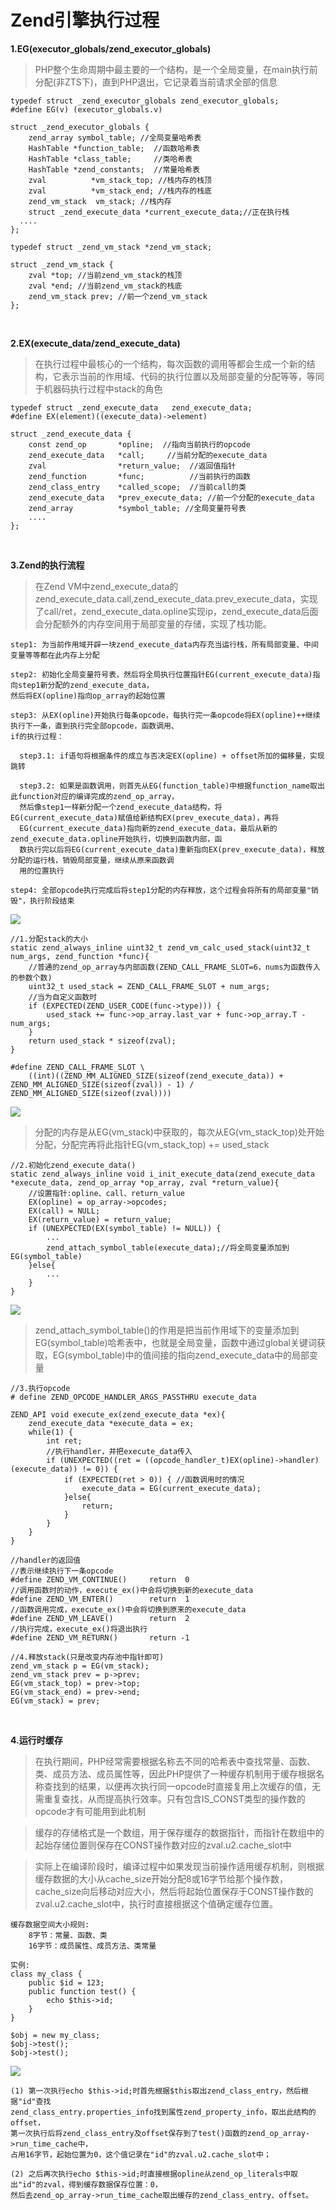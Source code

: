 # Zend引擎执行过程

**1.EG(executor_globals/zend_executor_globals)**

>PHP整个生命周期中最主要的一个结构，是一个全局变量，在main执行前分配(非ZTS下)，直到PHP退出，它记录着当前请求全部的信息


```
typedef struct _zend_executor_globals zend_executor_globals;
#define EG(v) (executor_globals.v)

struct _zend_executor_globals {
	zend_array symbol_table; //全局变量哈希表
	HashTable *function_table;	//函数哈希表
	HashTable *class_table;		//类哈希表
	HashTable *zend_constants;	//常量哈希表
	zval          *vm_stack_top; //栈内存的栈顶
	zval          *vm_stack_end; //栈内存的栈底
	zend_vm_stack  vm_stack; //栈内存
	struct _zend_execute_data *current_execute_data;//正在执行栈
  ....
};

typedef struct _zend_vm_stack *zend_vm_stack;

struct _zend_vm_stack {
	zval *top; //当前zend_vm_stack的栈顶
	zval *end; //当前zend_vm_stack的栈底
	zend_vm_stack prev; //前一个zend_vm_stack
};
```

<br>

**2.EX(execute_data/zend_execute_data)**

>在执行过程中最核心的一个结构，每次函数的调用等都会生成一个新的结构，它表示当前的作用域、代码的执行位置以及局部变量的分配等等，等同于机器码执行过程中stack的角色

```
typedef struct _zend_execute_data   zend_execute_data;
#define EX(element)((execute_data)->element)

struct _zend_execute_data {
    const zend_op       *opline;  //指向当前执行的opcode
    zend_execute_data   *call;     //当前分配的execute_data
    zval                *return_value;  //返回值指针
    zend_function       *func;          //当前执行的函数
    zend_class_entry    *called_scope;  //当前call的类
    zend_execute_data   *prev_execute_data; //前一个分配的execute_data
    zend_array          *symbol_table; //全局变量符号表
    ....
};
```

<br>

**3.Zend的执行流程**

>在Zend VM中zend_execute_data的zend_execute_data.call,zend_execute_data.prev_execute_data，实现了call/ret，zend_execute_data.opline实现ip，zend_execute_data后面会分配额外的内存空间用于局部变量的存储，实现了栈功能。

```
step1: 为当前作用域开辟一块zend_execute_data内存充当运行栈，所有局部变量、中间变量等等都在此内存上分配

step2: 初始化全局变量符号表，然后将全局执行位置指针EG(current_execute_data)指向step1新分配的zend_execute_data，
然后将EX(opline)指向op_array的起始位置

step3: 从EX(opline)开始执行每条opcode，每执行完一条opcode将EX(opline)++继续执行下一条，直到执行完全部opcode，函数调用、
if的执行过程：

  step3.1: if语句将根据条件的成立与否决定EX(opline) + offset所加的偏移量，实现跳转

  step3.2: 如果是函数调用，则首先从EG(function_table)中根据function_name取出此function对应的编译完成的zend_op_array，
  然后像step1一样新分配一个zend_execute_data结构，将EG(current_execute_data)赋值给新结构EX(prev_execute_data)，再将
  EG(current_execute_data)指向新的zend_execute_data，最后从新的zend_execute_data.opline开始执行，切换到函数内部，函
  数执行完以后将EG(current_execute_data)重新指向EX(prev_execute_data)，释放分配的运行栈，销毁局部变量，继续从原来函数调
  用的位置执行

step4: 全部opcode执行完成后将step1分配的内存释放，这个过程会将所有的局部变量"销毁"，执行阶段结束
```

![](./img/22.png)

```
//1.分配stack的大小
static zend_always_inline uint32_t zend_vm_calc_used_stack(uint32_t num_args, zend_function *func){
    //普通的zend_op_array与内部函数(ZEND_CALL_FRAME_SLOT=6，nums为函数传入的参数个数)
    uint32_t used_stack = ZEND_CALL_FRAME_SLOT + num_args;
    //当为自定义函数时
    if (EXPECTED(ZEND_USER_CODE(func->type))) {
        used_stack += func->op_array.last_var + func->op_array.T - num_args;
    }
    return used_stack * sizeof(zval);
}

#define ZEND_CALL_FRAME_SLOT \
    ((int)((ZEND_MM_ALIGNED_SIZE(sizeof(zend_execute_data)) + ZEND_MM_ALIGNED_SIZE(sizeof(zval)) - 1) / ZEND_MM_ALIGNED_SIZE(sizeof(zval))))
```

![](img/2.png)

>分配的内存是从EG(vm_stack)中获取的，每次从EG(vm_stack_top)处开始分配，分配完再将此指针EG(vm_stack_top) += used_stack

```
//2.初始化zend_execute_data()
static zend_always_inline void i_init_execute_data(zend_execute_data *execute_data, zend_op_array *op_array, zval *return_value){
    //设置指针:opline、call、return_value
    EX(opline) = op_array->opcodes;
    EX(call) = NULL;
    EX(return_value) = return_value;
    if (UNEXPECTED(EX(symbol_table) != NULL)) {
        ...
        zend_attach_symbol_table(execute_data);//将全局变量添加到EG(symbol_table)
    }else{
        ...
    }
}
```

![](img/3.png)

>zend_attach_symbol_table()的作用是把当前作用域下的变量添加到EG(symbol_table)哈希表中，也就是全局变量，函数中通过global关键词获取，EG(symbol_table)中的值间接的指向zend_execute_data中的局部变量

```
//3.执行opcode
# define ZEND_OPCODE_HANDLER_ARGS_PASSTHRU execute_data

ZEND_API void execute_ex(zend_execute_data *ex){
    zend_execute_data *execute_data = ex;
    while(1) {
        int ret;
        //执行handler，并把execute_data传入
        if (UNEXPECTED((ret = ((opcode_handler_t)EX(opline)->handler)(execute_data)) != 0)) {
            if (EXPECTED(ret > 0)) { //函数调用时的情况
                execute_data = EG(current_execute_data);
            }else{
                return;
            }
        }
    }
}

//handler的返回值
//表示继续执行下一条opcode
#define ZEND_VM_CONTINUE()     return  0
//调用函数时的动作，execute_ex()中会将切换到新的execute_data
#define ZEND_VM_ENTER()        return  1
//函数调用完成，execute_ex()中会将切换到原来的execute_data
#define ZEND_VM_LEAVE()        return  2
//执行完成，execute_ex()将退出执行
#define ZEND_VM_RETURN()       return -1
```

```
//4.释放stack(只是改变内存池中指针即可)
zend_vm_stack p = EG(vm_stack);
zend_vm_stack prev = p->prev;
EG(vm_stack_top) = prev->top;
EG(vm_stack_end) = prev->end;
EG(vm_stack) = prev;
```

<br>

**4.运行时缓存**

>在执行期间，PHP经常需要根据名称去不同的哈希表中查找常量、函数、类、成员方法、成员属性等，因此PHP提供了一种缓存机制用于缓存根据名称查找到的结果，以便再次执行同一opcode时直接复用上次缓存的值，无需重复查找，从而提高执行效率。只有包含IS_CONST类型的操作数的opcode才有可能用到此机制


>缓存的存储格式是一个数组，用于保存缓存的数据指针，而指针在数组中的起始存储位置则保存在CONST操作数对应的zval.u2.cache_slot中


>实际上在编译阶段时，编译过程中如果发现当前操作适用缓存机制，则根据缓存数据的大小从cache_size开始分配8或16字节给那个操作数，cache_size向后移动对应大小，然后将起始位置保存于CONST操作数的zval.u2.cache_slot中，执行时直接根据这个值确定缓存位置。

```
缓存数据空间大小规则:
    8字节：常量、函数、类
    16字节：成员属性、成员方法、类常量
```

```
实例:
class my_class {
    public $id = 123;
    public function test() {
        echo $this->id;
    }
}

$obj = new my_class;
$obj->test();
$obj->test();
```

![](img/4.png)

```
(1) 第一次执行echo $this->id;时首先根据$this取出zend_class_entry，然后根据"id"查找
zend_class_entry.properties_info找到属性zend_property_info，取出此结构的offset，
第一次执行后将zend_class_entry及offset保存到了test()函数的zend_op_array->run_time_cache中，
占用16字节，起始位置为0，这个值记录在"id"的zval.u2.cache_slot中；

(2) 之后再次执行echo $this->id;时直接根据opline从zend_op_literals中取出"id"的zval，得到缓存数据保存位置：0，
然后去zend_op_array->run_time_cache取出缓存的zend_class_entry、offset。
```

